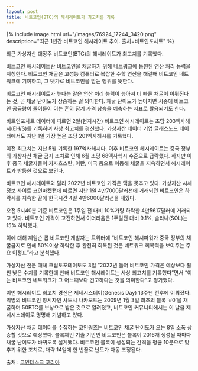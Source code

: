 ```yaml
---
layout: post
title: 비트코인(BTC)의 해시레이트가 최고치를 기록
---
```


{% include image.html url="/images/76924_17244_3420.png" description="최근 1년간 비트코인 해시레이트 추이. 출처=비트인포차트" %}


최근 가상자산 대장주 비트코인(BTC)의 해시레이트가 최고치를 기록했다. 

비트코인 해시레이트란 비트코인을 채굴하기 위해 네트워크에 동원된 연산 처리 능력을 지칭한다. 비트코인 채굴은 고성능 컴퓨터로 복잡한 수학 연산을 해결해 비트코인 네트워크에 기여하고, 그 댓가로 비트코인을 받는 행위를 뜻한다. 

비트코인 해시레이트가 높다는 말은 연산 처리 능력이 높아져 더 빠른 채굴이 이뤄진다는 것, 곧 채굴 난이도가 상승하는 걸 의미한다. 채굴 난이도가 높아지면 시중에 비트코인 공급량이 줄어들어 이는 흔히 장기 가격 상승을 예측하는 지표로 활용되기도 한다. 

비트인포차트 데이터에 따르면 2일(현지시간) 비트코인 해시레이트는 초당 203엑사헤시(EH/S)를 기록하며 사상 최고치를 경신했다. 가상자산 데이터 기업 글래스노드 데이터에서도 지난 1일 가장 높은 초당 201엑사헤시를 기록했다.

이전 최고치는 지난 5월 기록한 197엑사헤시다. 이후 비트코인 헤시레이트는 중국 정부의 가상자산 채굴 금지 조치로 인해 6월 초당 68엑사헥시 수준으로 급락했다. 하지만 이후 중국 채굴자들이 카자흐스탄, 이란, 미국 등으로 이동해 채굴을 지속하면서 해시레이트가 반등한 것으로 보인다.

비트코인 해시레이트와 달리 2022년 비트코인 가격은 맥을 못추고 있다. 가상자산 시세정보 사이트 코인마켓캡에 따르면 지난 1일 4만7000달러선에 거래되던 비트코인은 하락세를 지속한 끝에 한국시간 4일 4만6000달러선을 내줬다. 

오전 5시40분 기준 비트코인은 1주일 전 대비 10%가량 하락한 4만5617달러에 거래되고 있다. 비트코인 가격이 고전하면서 이더리움은 1주일전 대비 9.1%, 솔라나(SOL)는 15% 하락했다.

이에 대해 제임슨 롭 비트코인 개발자는 트위터에 “비트코인 해시파워가 중국 정부의 채굴금지로 인해 50%이상 하락한 후 완전히 회복된 것은 네트워크 회복력을 보여주는 주요 이정표”라고 분석했다. 

가상자산 전문 매체 크립토포테이토도 3일 “2022년 들어 비트코인 가격은 예상보다 훨씬 낮은 수치를 기록한데 반해 비트코인 해시레이트는 사상 최고치를 기록했다”면서 “이는 비트코인 네트워크가 그 어느때보다 견고하다는 것을 의미한다”고 평가했다. 

이번 해시레이트 최고치 경신은 제네시스데이(Genesis Day) 13주년 전후에 이뤄졌다. 익명의 비트코인 창시자인 사토시 나카모트는 2009년 1월 3일 최초의 블록 ‘#0'을 채굴하며 50BTC를 보상으로 받은 것으로 알려졌고, 비트코인 커뮤니티에서는 이 날을 제네시스데이로 명명해 기념하고 있다. 

가상자산 채굴 데이터를 수집하는 코인워즈는 비트코인 채굴 난이도가 오는 8일 소폭 상승할 것으로 예상했다. 블록체인 기술 기반인 비트코인은 블록이 2016개 생성될 때마다 채굴 난이도가 바뀌도록 설계됐다. 비트코인 블록이 생성되는 간격을 평균 10분으로 맞추기 위한 조치로, 대략 14일에 한 번꼴로 난도가 자동 조정된다.

출처 : [코인데스크 코리아](http://www.coindeskkorea.com/news/articleView.html?idxno=76924)
